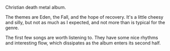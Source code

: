 Christian death metal album.

The themes are Eden, the Fall, and the hope of recovery. It's a little cheesy and silly, but not as much
as I expected, and not more than is typical for the genre.

The first few songs are worth listening to. They have some nice rhythms and interesting flow,
which dissipates as the album enters its second half.
